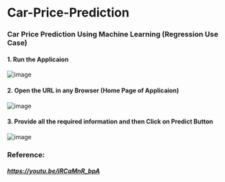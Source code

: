 # Car-Price-Prediction

### Car Price Prediction Using Machine Learning (Regression Use Case)

#### 1. Run the Applicaion 
![image](https://user-images.githubusercontent.com/69152112/214164088-a6f4b2f8-a04f-4c9f-96c7-ec2975f2fb90.png)

#### 2. Open the URL in any Browser (Home Page of Applicaion)
![image](https://user-images.githubusercontent.com/69152112/214164420-4e3be5b8-0a11-4457-95f7-83f88b3e264a.png)

#### 3. Provide all the required information and then Click on Predict Button
![image](https://user-images.githubusercontent.com/69152112/214164716-7cb4399b-08fe-4a93-b9e5-bad57a737148.png)


### Reference:
##### https://youtu.be/iRCaMnR_bpA

